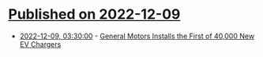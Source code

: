 # [Published on 2022-12-09](index.md)

* [2022-12-09, 03:30:00](https://hardware.slashdot.org/story/22/12/08/2247208/general-motors-installs-the-first-of-40000-new-ev-chargers?utm_source=rss1.0mainlinkanon&utm_medium=feed) - [General Motors Installs the First of 40,000 New EV Chargers](https://hardware.slashdot.org/story/22/12/08/2247208/general-motors-installs-the-first-of-40000-new-ev-chargers?utm_source=rss1.0mainlinkanon&utm_medium=feed)
